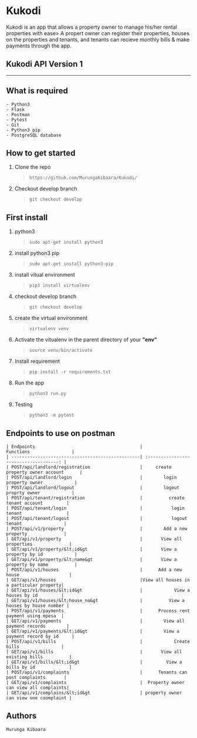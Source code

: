 # Kukodi

Kukodi is an app that allows a property owner to manage his/her rental properties with ease> A propert owner can register their properties,
houses on the properties and tenants, and tenants can recieve monthly bills & make payments through the app.

## Kukodi API Version 1

---

## What is required

    - Python3
    - Flask
    - Postman
    - Pytest
    - Git
    - Python3 pip
    - PostgreSQL database 

## How to get started

1. Clone the repo

    > `https://github.com/MurungaKibaara/Kukodi/`

2) Checkout develop branch

    > `git checkout develop`

## First install

1. python3

    > `sudo apt-get install python3`

2. install python3 pip

    > `sudo apt-get install python3-pip`

3. install vitual environment

    > `pip3 install virtualenv`

4. checkout develop branch

    > `git checkout develop`

5. create the virtual environment

    > `virtualenv venv`

6. Activate the vitualenv in the parent directory of your **"env"**

    > `source venv/bin/activate`

7. Install requirement

    > `pip install -r requirements.txt`

8. Run the app

    > `python3 run.py`
    
9. Testing 

    > `python3 -m pytest`


## Endpoints to use on postman

    | Endpoints                                        |               Functions                |
    | -------------------------------------------------| :------------------------------------: |
    | POST/api/landlord/registration                   |     create property owner account      |
    | POST/api/landlord/login                          |        login property owner            |
    | POST/api/landlord/logout                         |        logout proprty owner            |
    | POST/api/tenant/registration                     |          create tenant account         |
    | POST/api/tenant/login                            |           login tenant                 |
    | POST/api/tenant/logout                           |           logout tenant                |
    | POST/api/v1/property                             |        Add a new property              |
    | GET/api/v1/property                              |       View all properties              |
    | GET/api/v1/property/&lt;id&gt                    |       View a property by id            |
    | GET/api/v1/property/&lt;name&gt                  |       View a property by name          |
    | POST/api/v1/houses                               |      Add a new house                   |
    | GET/api/v1/houses                                |View all houses in a particular property|
    | GET/api/v1/houses/&lt;id&gt                      |            View a houses by id         |
    | GET/api/v1/houses/&lt;house_no&gt                |          View a houses by house number |
    | POST/api/v1/payments                             |      Process rent payment using mpesa  |
    | GET/api/v1/payments                              |        View all payment records        |
    | GET/api/v1/payments/&lt;id&gt                    |        View a payment record by id     |
    | POST/api/v1/bills                                |            Create bills                |
    | GET/api/v1/bills                                 |       View all existing bills          |
    | GET/api/v1/bills/&lt;id&gt                       |         View a bills by id             |
    | POST/api/v1/complaints                           |      Tenants can post complaints       |
    | GET/api/v1/complaints                            |  Property owner can view all complaints|
    | GET/api/v1/complains/&lt;id&gt                   | property owner can view one coomplaint |
    

## Authors

    Murunga Kibaara
